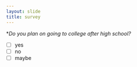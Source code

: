 ```yaml
---
layout: slide
title: survey
---
```

**Do you plan on going to college after high school?*
- [ ] yes
- [ ] no
- [ ] maybe

